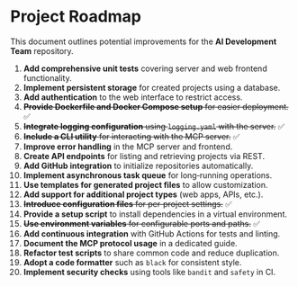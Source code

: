 # Project Roadmap

This document outlines potential improvements for the **AI Development Team** repository.

1. **Add comprehensive unit tests** covering server and web frontend functionality.
2. **Implement persistent storage** for created projects using a database.
3. **Add authentication** to the web interface to restrict access.
4. ~~**Provide Dockerfile and Docker Compose setup** for easier deployment.~~ ✅
5. ~~**Integrate logging configuration** using `logging.yaml` with the server.~~ ✅
6. ~~**Include a CLI utility** for interacting with the MCP server.~~ ✅
7. **Improve error handling** in the MCP server and frontend.
8. **Create API endpoints** for listing and retrieving projects via REST.
9. **Add GitHub integration** to initialize repositories automatically.
10. **Implement asynchronous task queue** for long‑running operations.
11. **Use templates for generated project files** to allow customization.
12. **Add support for additional project types** (web apps, APIs, etc.).
13. ~~**Introduce configuration files** for per‑project settings.~~ ✅
14. **Provide a setup script** to install dependencies in a virtual environment.
15. ~~**Use environment variables** for configurable ports and paths.~~ ✅
16. **Add continuous integration** with GitHub Actions for tests and linting.
17. **Document the MCP protocol usage** in a dedicated guide.
18. **Refactor test scripts** to share common code and reduce duplication.
19. **Adopt a code formatter** such as `black` for consistent style.
20. **Implement security checks** using tools like `bandit` and `safety` in CI.
